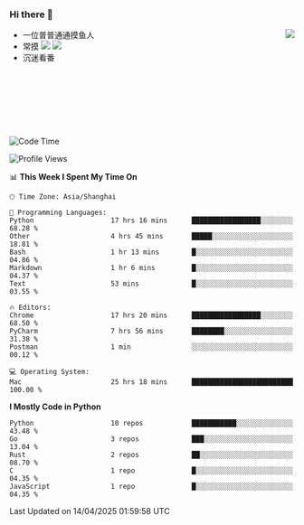 ### Hi there 👋


<a href="https://github.com/yanlc39">
  <img align="right" src="https://github-readme-stats.vercel.app/api?username=yanlc39&show_icons=true&hide_border=true&icon_color=586069&title_color=a0a9af">
</a>

- 一位普普通通摸鱼人
- 常摸 ![](https://img.shields.io/badge/-Python-3e74a2?style=flat-square&logo=Python&logoColor=fff) ![](https://img.shields.io/badge/-C%2B%2B-brightgreen?style=flat-square)
- 沉迷看番



<br><br><br><br><br><br>


<!--START_SECTION:waka-->
![Code Time](http://img.shields.io/badge/Code%20Time-1%2C068%20hrs%202%20mins-blue)

![Profile Views](http://img.shields.io/badge/Profile%20Views-1-blue)

📊 **This Week I Spent My Time On** 

```text
🕑︎ Time Zone: Asia/Shanghai

💬 Programming Languages: 
Python                   17 hrs 16 mins      █████████████████░░░░░░░░   68.28 % 
Other                    4 hrs 45 mins       █████░░░░░░░░░░░░░░░░░░░░   18.81 % 
Bash                     1 hr 13 mins        █░░░░░░░░░░░░░░░░░░░░░░░░   04.86 % 
Markdown                 1 hr 6 mins         █░░░░░░░░░░░░░░░░░░░░░░░░   04.37 % 
Text                     53 mins             █░░░░░░░░░░░░░░░░░░░░░░░░   03.55 % 

🔥 Editors: 
Chrome                   17 hrs 20 mins      █████████████████░░░░░░░░   68.50 % 
PyCharm                  7 hrs 56 mins       ████████░░░░░░░░░░░░░░░░░   31.38 % 
Postman                  1 min               ░░░░░░░░░░░░░░░░░░░░░░░░░   00.12 % 

💻 Operating System: 
Mac                      25 hrs 18 mins      █████████████████████████   100.00 % 
```

**I Mostly Code in Python** 

```text
Python                   10 repos            ███████████░░░░░░░░░░░░░░   43.48 % 
Go                       3 repos             ███░░░░░░░░░░░░░░░░░░░░░░   13.04 % 
Rust                     2 repos             ██░░░░░░░░░░░░░░░░░░░░░░░   08.70 % 
C                        1 repo              █░░░░░░░░░░░░░░░░░░░░░░░░   04.35 % 
JavaScript               1 repo              █░░░░░░░░░░░░░░░░░░░░░░░░   04.35 % 
```




 Last Updated on 14/04/2025 01:59:58 UTC
<!--END_SECTION:waka-->
